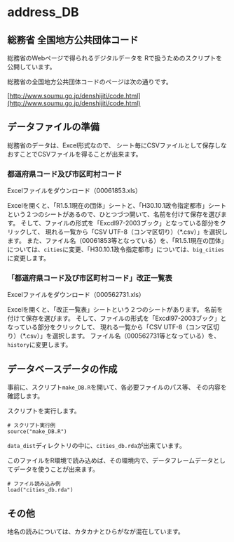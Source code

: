 # address_DB

## 総務省 全国地方公共団体コード

総務省のWebページで得られるデジタルデータを
Rで扱うためのスクリプトを公開しています。

総務省の全国地方公共団体コードのページは次の通りです。

[http://www.soumu.go.jp/denshijiti/code.html](http://www.soumu.go.jp/denshijiti/code.html)

## データファイルの準備

総務省のデータは、Excel形式なので、
シート毎にCSVファイルとして保存しなおすことでCSVファイルを得ることが出来ます。

### 都道府県コード及び市区町村コード

Excelファイルをダウンロード（00061853.xls）

Excelを開くと、「R1.5.1現在の団体」シートと、「H30.10.1政令指定都市」シートという２つのシートがあるので、ひとつづつ開いて、名前を付けて保存を選びます。
そして、ファイルの形式を「Excdl97-2003ブック」となっている部分をクリックして、
現れる一覧から「CSV UTF-8（コンマ区切り）（*.csv）」を選択します。
また、ファイル名（00061853等となっている）を、「R1.5.1現在の団体」については、`cities`に変更、「H30.10.1政令指定都市」については、`big_cities`に変更します。


### 「都道府県コード及び市区町村コード」改正一覧表
Excelファイルをダウンロード（000562731.xls）

Excelを開くと、「改正一覧表」シートという２つのシートがあります。
名前を付けて保存を選びます。
そして、ファイルの形式を「Excdl97-2003ブック」となっている部分をクリックして、
現れる一覧から「CSV UTF-8（コンマ区切り）（*.csv）」を選択します。
ファイル名（000562731等となっている）を、`history`に変更します。

## データベースデータの作成

事前に、スクリプト`make_DB.R`を開いて、各必要ファイルのパス等、
その内容を確認します。

スクリプトを実行します。

```
# スクリプト実行例
source("make_DB.R")
```

`data_dist`ディレクトリの中に、`cities_db.rda`が出来ています。

このファイルをR環境で読み込めば、その環境内で、データフレームデータとしてデータを使うことが出来ます。

```
# ファイル読み込み例
load("cities_db.rda")
```

## その他

地名の読みについては、カタカナとひらがなが混在しています。


